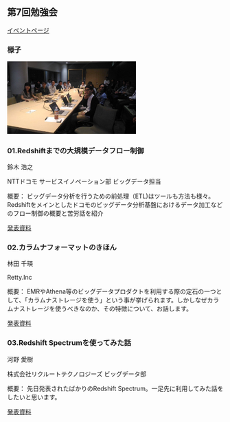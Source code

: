 ## 第7回勉強会

[イベントページ](https://jawsug-bigdata.connpass.com/event/56131/)

### 様子

<img src="jaws7.jpg" width="300">

### 01.Redshiftまでの大規模データフロー制御

鈴木 浩之

NTTドコモ サービスイノベーション部 ビッグデータ担当

概要：
ビッグデータ分析を行うための前処理（ETL)はツールも方法も様々。Redshiftをメインとしたドコモのビッグデータ分析基盤におけるデータ加工などのフロー制御の概要と苦労話を紹介

[発表資料](https://github.com/bdjaws/workshop/raw/master/20170518/JAW_BD_7_NTTDOCOMO.pdf)

### 02.カラムナフォーマットのきほん

林田 千瑛

Retty.Inc

概要：
EMRやAthena等のビッグデータプロダクトを利用する際の定石の一つとして、「カラムナストレージを使う」という事が挙げられます。しかしなぜカラムナストレージを使うべきなのか、その特徴について、お話します。

[発表資料](https://speakerdeck.com/chie8842/karamunahuomatutofalsekihon-2)

### 03.Redshift Spectrumを使ってみた話

河野 愛樹

株式会社リクルートテクノロジーズ ビッグデータ部

概要：
先日発表されたばかりのRedshift Spectrum。一足先に利用してみた話をしたいと思います。

[発表資料](https://www.slideshare.net/YoshikiKouno/redshift-spectrum-76121332)
